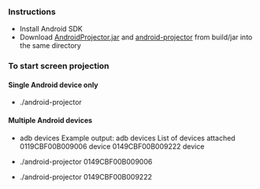 ### Instructions
- Install Android SDK
- Download [AndroidProjector.jar](https://github.com/anthonylai/android-projector/blob/master/build/jar/AndroidProjector.jar) and [android-projector](https://raw.githubusercontent.com/anthonylai/android-projector/master/build/jar/android-projector) from build/jar into the same directory

### To start screen projection
#### Single Android device only
- ./android-projector

#### Multiple Android devices
- adb devices 
Example output:
adb devices
List of devices attached 
0119CBF00B009006 device
0149CBF00B009222 device

- ./android-projector 0149CBF00B009006
- ./android-projector 0149CBF00B009222
